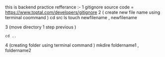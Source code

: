this is backend practice
refferance :- 
1 gitignore source code = https://www.toptal.com/developers/gitignore
2 ( create new file name using terminal  coommand )
    cd src 
    ls
    touch newfilename , newfilename

3 (move directory 1 step previous )

    cd ..
4 (creating folder using terminal command )
    mkdire foldername1 , foldername2 